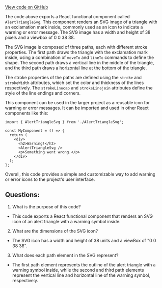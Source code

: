 [View code on GitHub](https://github.com/technologiestiftung/kulturdaten-frontend/blob/master/components/assets/AlertTriangleSvg.tsx)

The code above exports a React functional component called `AlertTriangleSvg`. This component renders an SVG image of a triangle with an exclamation mark inside, commonly used as an icon to indicate a warning or error message. The SVG image has a width and height of 38 pixels and a viewbox of 0 0 38 38.

The SVG image is composed of three paths, each with different stroke properties. The first path draws the triangle with the exclamation mark inside, using a combination of `moveTo` and `lineTo` commands to define the shape. The second path draws a vertical line in the middle of the triangle, and the third path draws a horizontal line at the bottom of the triangle.

The stroke properties of the paths are defined using the `stroke` and `strokeWidth` attributes, which set the color and thickness of the lines respectively. The `strokeLinecap` and `strokeLinejoin` attributes define the style of the line endings and corners.

This component can be used in the larger project as a reusable icon for warning or error messages. It can be imported and used in other React components like this:

```
import { AlertTriangleSvg } from './AlertTriangleSvg';

const MyComponent = () => {
  return (
    <div>
      <h2>Warning!</h2>
      <AlertTriangleSvg />
      <p>Something went wrong.</p>
    </div>
  );
};
```

Overall, this code provides a simple and customizable way to add warning or error icons to the project's user interface.
## Questions: 
 1. What is the purpose of this code?
- This code exports a React functional component that renders an SVG icon of an alert triangle with a warning symbol inside.

2. What are the dimensions of the SVG icon?
- The SVG icon has a width and height of 38 units and a viewBox of "0 0 38 38".

3. What does each path element in the SVG represent?
- The first path element represents the outline of the alert triangle with a warning symbol inside, while the second and third path elements represent the vertical line and horizontal line of the warning symbol, respectively.